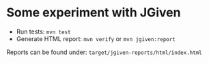 # Some experiment with JGiven
* Run tests: `mvn test`
* Generate HTML report: `mvn verify` or `mvn jgiven:report`

Reports can be found under: `target/jgiven-reports/html/index.html`
